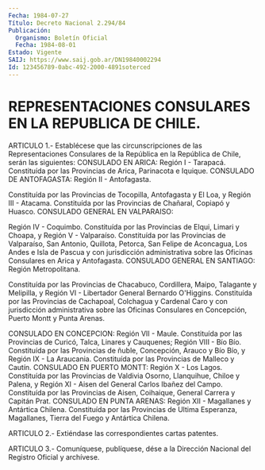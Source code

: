 ```yaml
---
Fecha: 1984-07-27
Título: Decreto Nacional 2.294/84
Publicación:
  Organismo: Boletín Oficial
  Fecha: 1984-08-01
Estado: Vigente
SAIJ: https://www.saij.gob.ar/DN19840002294
Id: 123456789-0abc-492-2000-4891soterced
---
```

# REPRESENTACIONES CONSULARES EN LA REPUBLICA DE CHILE.

<a id="1"></a>
ARTICULO    1.-   Establécese  que  las  circunscripciones  de  las Representaciones Consulares  de  la  República  en  la República de Chile,  serán  las  siguientes:  CONSULADO  EN  ARICA: Región  I  - Tarapacá.  Constituída  por las Provincias de Arica,  Parinacota  e Iquique.  CONSULADO  DE  ANTOFAGASTA:   Región  II  -  Antofagasta.

Constituída por las Provincias de Tocopilla,  Antofagasta y El Loa, y  Región  III  -  Atacama.  Constituída  por  las  Provincias   de Chañaral,  Copiapó  y  Huasco.  CONSULADO  GENERAL  EN  VALPARAISO:

Región  IV  -  Coquimbo.  Constituída  por las Provincias de Elqui, Limari  y  Choapa,  y Región V - Valparaíso.  Constituída  por  las Provincias  de Valparaíso,  San  Antonio,  Quillota,  Petorca,  San Felipe de Aconcagua,  Los Andes e Isla de Pascua y con jurisdicción administrativa sobre las Oficinas Consulares en Arica y Antofagasta. CONSULADO  GENERAL  EN SANTIAGO: Región Metropolitana.

Constituída  por las Provincias de  Chacabuco,  Cordillera,  Maipo, Talagante y Melipilla,  y  Región  VI - Libertador General Bernardo O'Higgins. Constituída por las Provincias  de  Cachapoal, Colchagua y  Cardenal  Caro  y  con  jurisdicción  administrativa  sobre  las Oficinas Consulares en Concepción, Puerto  Montt  y  Punta  Arenas.

CONSULADO  EN  CONCEPCION: Región VII - Maule. Constituída por  las Provincias de Curicó,  Talca,  Linares  y  Cauquenes; Región VIII - Bío  Bío.  Constituída  por  las  Provincias de ñuble,  Concepción, Arauco y Bío Bío, y Región IX - La  Araucania.  Constituída por las Provincias de Malleco y Cautín. CONSULADO EN PUERTO  MONTT:  Región X  -  Los Lagos. Constituída por las Provincias de Valdivia Osorno, Llanquihue,  Chiloe  y  Palena,  y  Región  XI  - Aisen del General Carlos Ibañez del Campo. Constituída por las Provincias  de  Aisen, Coihaique,  General  Carrera  y  Capitán  Prat.  CONSULADO EN PUNTA ARENAS:  Región  XII - Magallanes y Antártica Chilena.  Constituída por las Provincias  de  Ultima  Esperanza,  Magallanes,  Tierra del Fuego y Antártica Chilena.

<a id="2"></a>
ARTICULO  2.-  Extiéndase  las  correspondientes  cartas  patentes.

<a id="3"></a>
ARTICULO  3.- Comuníquese, publíquese, dése a la Dirección Nacional del Registro Oficial y archívese.
